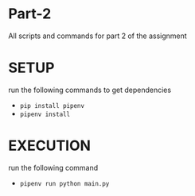 # Part-2
All scripts and commands for part 2 of the assignment


# SETUP

run the following commands to get dependencies
- `pip install pipenv`
- `pipenv install`


# EXECUTION
run the following command
- `pipenv run python main.py`
